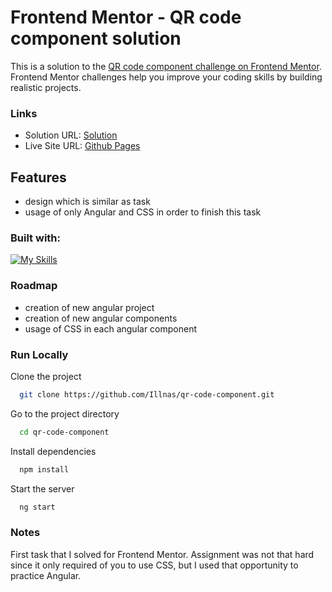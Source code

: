 
# Frontend Mentor - QR code component solution

This is a solution to the [QR code component challenge on Frontend Mentor](https://www.frontendmentor.io/challenges/qr-code-component-iux_sIO_H). Frontend Mentor challenges help you improve your coding skills by building realistic projects. 




### Links

- Solution URL: [Solution](https://github.com/Illnas/qr-code-component)
- Live Site URL: [Github Pages](https://illnas.github.io/qr-code-component/)




## Features

- design which is similar as task
- usage of only Angular and CSS in order to finish this task 







### Built with:

[![My Skills](https://skillicons.dev/icons?i=js,html,css,angular)](https://skillicons.dev)


### Roadmap

- creation of new angular project
- creation of new angular components
- usage of CSS in each angular component





### Run Locally

Clone the project

```bash
  git clone https://github.com/Illnas/qr-code-component.git
```

Go to the project directory

```bash
  cd qr-code-component
```

Install dependencies

```bash
  npm install
```

Start the server

```bash
  ng start
```


### Notes

First task that I solved for Frontend Mentor. Assignment was not that hard since it 
only required of you to use CSS, but I used that opportunity to practice Angular.

